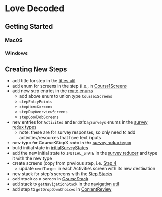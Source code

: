 # Love Decoded

## Getting Started

### MacOS

### Windows

## Creating New Steps

- add title for step in the [titles util](src/util/titles.ts)
- add enum for screens in the step (i.e., in [Course1Screens](src/route/Steps/Course1Screens.ts)
- add new step entries in the [route enums](src/route/enums.ts)
  - add above enum to union type `Course1Screens`
  - `stepEntryPoints`
  - `stepHomeScreens`
  - `stepDayOverviewScreens`
  - `stepGoodJobScreens`
- new entries for `Activites` and `EndOfDaySurveys` enums in the [survey redux types](src/redux/types/survey.ts)
  - note: these are for survey responses, so only need to add activities/resources that have text inputs
- new type for CourseXStepX state in the [survey redux types](src/redux/types/survey.ts)
- build initial state in [initialSurveyStates](src/redux/reducer/initialSurveyStates.ts)
- add the new initial state to `INITIAL_STATE` in the [survey reducer](src/redux/reducer/survey.ts) and type it with the new type
- create screens (copy from previous step, i.e. [Step 4](src/screens/Courses/Course1/Step4)
  - update `nextTarget` in each Activities screen with its new destination
- new stack for step's screens with the [Step Stacks](src/route/Steps)
- add stack as a screen in [CourseStack](src/route/Steps/CourseStack.tsx)
- add stack to `getNavigationStack` in the [navigation util](src/util/navigation.ts)
- add step to `getDropDownChoices` in [ContentReview](src/screens/Courses/Tabs/Home/ContentReview/ContentReview.tsx)
